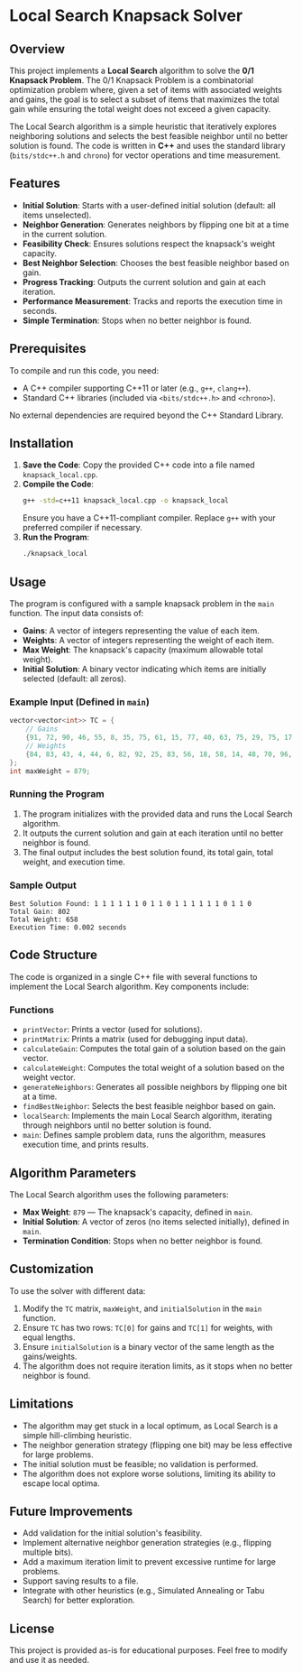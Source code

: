 # Local Search Knapsack Solver

## Overview
This project implements a **Local Search** algorithm to solve the **0/1 Knapsack Problem**. The 0/1 Knapsack Problem is a combinatorial optimization problem where, given a set of items with associated weights and gains, the goal is to select a subset of items that maximizes the total gain while ensuring the total weight does not exceed a given capacity.

The Local Search algorithm is a simple heuristic that iteratively explores neighboring solutions and selects the best feasible neighbor until no better solution is found. The code is written in **C++** and uses the standard library (`bits/stdc++.h` and `chrono`) for vector operations and time measurement.

## Features
- **Initial Solution**: Starts with a user-defined initial solution (default: all items unselected).
- **Neighbor Generation**: Generates neighbors by flipping one bit at a time in the current solution.
- **Feasibility Check**: Ensures solutions respect the knapsack's weight capacity.
- **Best Neighbor Selection**: Chooses the best feasible neighbor based on gain.
- **Progress Tracking**: Outputs the current solution and gain at each iteration.
- **Performance Measurement**: Tracks and reports the execution time in seconds.
- **Simple Termination**: Stops when no better neighbor is found.

## Prerequisites
To compile and run this code, you need:
- A C++ compiler supporting C++11 or later (e.g., `g++`, `clang++`).
- Standard C++ libraries (included via `<bits/stdc++.h>` and `<chrono>`).

No external dependencies are required beyond the C++ Standard Library.

## Installation
1. **Save the Code**: Copy the provided C++ code into a file named `knapsack_local.cpp`.
2. **Compile the Code**:
   ```bash
   g++ -std=c++11 knapsack_local.cpp -o knapsack_local
   ```
   Ensure you have a C++11-compliant compiler. Replace `g++` with your preferred compiler if necessary.
3. **Run the Program**:
   ```bash
   ./knapsack_local
   ```

## Usage
The program is configured with a sample knapsack problem in the `main` function. The input data consists of:
- **Gains**: A vector of integers representing the value of each item.
- **Weights**: A vector of integers representing the weight of each item.
- **Max Weight**: The knapsack's capacity (maximum allowable total weight).
- **Initial Solution**: A binary vector indicating which items are initially selected (default: all zeros).

### Example Input (Defined in `main`)
```cpp
vector<vector<int>> TC = {
    // Gains
    {91, 72, 90, 46, 55, 8, 35, 75, 61, 15, 77, 40, 63, 75, 29, 75, 17, 78, 40, 44},
    // Weights
    {84, 83, 43, 4, 44, 6, 82, 92, 25, 83, 56, 18, 58, 14, 48, 70, 96, 32, 68, 92}
};
int maxWeight = 879;
```

### Running the Program
1. The program initializes with the provided data and runs the Local Search algorithm.
2. It outputs the current solution and gain at each iteration until no better neighbor is found.
3. The final output includes the best solution found, its total gain, total weight, and execution time.

### Sample Output
```
Best Solution Found: 1 1 1 1 1 1 0 1 1 0 1 1 1 1 1 1 0 1 1 0
Total Gain: 802
Total Weight: 658
Execution Time: 0.002 seconds
```

## Code Structure
The code is organized in a single C++ file with several functions to implement the Local Search algorithm. Key components include:

### Functions
- `printVector`: Prints a vector (used for solutions).
- `printMatrix`: Prints a matrix (used for debugging input data).
- `calculateGain`: Computes the total gain of a solution based on the gain vector.
- `calculateWeight`: Computes the total weight of a solution based on the weight vector.
- `generateNeighbors`: Generates all possible neighbors by flipping one bit at a time.
- `findBestNeighbor`: Selects the best feasible neighbor based on gain.
- `localSearch`: Implements the main Local Search algorithm, iterating through neighbors until no better solution is found.
- `main`: Defines sample problem data, runs the algorithm, measures execution time, and prints results.

## Algorithm Parameters
The Local Search algorithm uses the following parameters:
- **Max Weight**: `879` — The knapsack's capacity, defined in `main`.
- **Initial Solution**: A vector of zeros (no items selected initially), defined in `main`.
- **Termination Condition**: Stops when no better neighbor is found.

## Customization
To use the solver with different data:
1. Modify the `TC` matrix, `maxWeight`, and `initialSolution` in the `main` function.
2. Ensure `TC` has two rows: `TC[0]` for gains and `TC[1]` for weights, with equal lengths.
3. Ensure `initialSolution` is a binary vector of the same length as the gains/weights.
4. The algorithm does not require iteration limits, as it stops when no better neighbor is found.

## Limitations
- The algorithm may get stuck in a local optimum, as Local Search is a simple hill-climbing heuristic.
- The neighbor generation strategy (flipping one bit) may be less effective for large problems.
- The initial solution must be feasible; no validation is performed.
- The algorithm does not explore worse solutions, limiting its ability to escape local optima.

## Future Improvements
- Add validation for the initial solution's feasibility.
- Implement alternative neighbor generation strategies (e.g., flipping multiple bits).
- Add a maximum iteration limit to prevent excessive runtime for large problems.
- Support saving results to a file.
- Integrate with other heuristics (e.g., Simulated Annealing or Tabu Search) for better exploration.

## License
This project is provided as-is for educational purposes. Feel free to modify and use it as needed.
